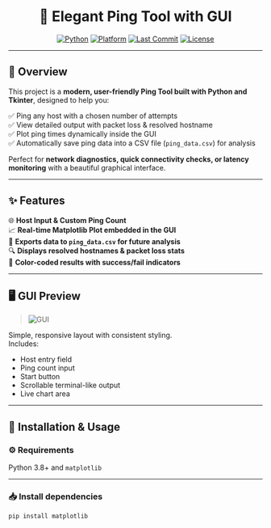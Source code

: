 <div align="center">

# 🎯 Elegant Ping Tool with GUI

[![Python](https://img.shields.io/badge/Python-100%25-blue)](https://www.python.org/)
[![Platform](https://img.shields.io/badge/Platform-Windows%20%7C%20Linux-green)](#)
[![Last Commit](https://img.shields.io/github/last-commit/Muhammad-Ahmed-Rayyan/Ping-Tool-with-GUI)](https://github.com/Muhammad-Ahmed-Rayyan/Ping-Tool-with-GUI/commits/main)
[![License](https://img.shields.io/badge/License-MIT-lightgrey)](#)

</div>

---

## 🚀 Overview

This project is a **modern, user-friendly Ping Tool built with Python and Tkinter**, designed to help you:

✅ Ping any host with a chosen number of attempts  
✅ View detailed output with packet loss & resolved hostname  
✅ Plot ping times dynamically inside the GUI  
✅ Automatically save ping data into a CSV file (`ping_data.csv`) for analysis

Perfect for **network diagnostics, quick connectivity checks, or latency monitoring** with a beautiful graphical interface.

---

## ✨ Features

🌐 **Host Input & Custom Ping Count**  
📈 **Real-time Matplotlib Plot embedded in the GUI**  
💾 **Exports data to `ping_data.csv` for future analysis**  
🔍 **Displays resolved hostnames & packet loss stats**  
🚦 **Color-coded results with success/fail indicators**

---

## 🖥️ GUI Preview

> ![GUI](https://img.shields.io/badge/Screenshot-Available-blue?style=flat)

Simple, responsive layout with consistent styling.  
Includes:
- Host entry field
- Ping count input
- Start button
- Scrollable terminal-like output
- Live chart area

---

## 🔧 Installation & Usage

### ⚙️ Requirements
Python 3.8+ and `matplotlib`

---

### 📥 Install dependencies

```bash
pip install matplotlib
